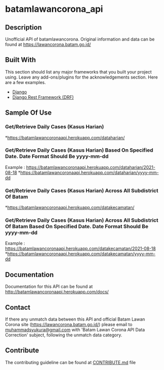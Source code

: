 # batamlawancorona_api

## Description
Unofficial API of batamlawancorona. Original information and data can be found at https://lawancorona.batam.go.id/

## Built With

This section should list any major frameworks that you built your project using. Leave any add-ons/plugins for the acknowledgements section. Here are a few examples.
* [Django](https://www.djangoproject.com/)
* [Django Rest Framework (DRF)](https://www.django-rest-framework.org/)

## Sample Of Use

### Get/Retrieve Daily Cases (Kasus Harian)
*https://batamlawancoronaapi.herokuapp.com/dataharian/

### Get/Retrieve Daily Cases (Kasus Harian) Based On Specified Date. Date Format Should Be yyyy-mm-dd
Example : https://batamlawancoronaapi.herokuapp.com/dataharian/2021-08-18
*https://batamlawancoronaapi.herokuapp.com/dataharian/yyyy-mm-dd

### Get/Retrieve Daily Cases (Kasus Harian) Across All Subdistrict Of Batam
*https://batamlawancoronaapi.herokuapp.com/datakecamatan/

### Get/Retrieve Daily Cases (Kasus Harian) Across All Subdistrict Of Batam Based On Specified Date. Date Format Should Be yyyy-mm-dd
Example : https://batamlawancoronaapi.herokuapp.com/datakecamatan/2021-08-18
*https://batamlawancoronaapi.herokuapp.com/datakecamatan/yyyy-mm-dd

## Documentation
Documentation for this API can be found at http://batamlawancoronaapi.herokuapp.com/docs/

## Contact
If there any unmatch data between this API and official Batam Lawan Corona site (https://lawancorona.batam.go.id/) please email to muhammadsyukura@gmail.com with 'Batam Lawan Corona API Data Correction' subject, following the unmatch data category.

## Contribute
The contributing guideline can be found at [CONTRIBUTE.md](https://github.com/sykrabadi/batamlawancorona_api/blob/main/CONTRIBUTING.md) file
